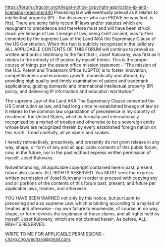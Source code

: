 https://forum.chgcoin.org/t/legal-notice-copyright-applicable-ip-and-licensing-read-me/440 Preceding law will eventually prevail as it relates to intellectual property (IP) - the discoverer who can PROVE he was first, is first. There are some fairly recent IP laws and/or statutes which are repugnant to precedence and therefore must and will have been struck down per lineage of law. Lineage of law, being itself ancient, was further cemented by the supreme Law of the Land AKA the Supremacy Clause of the US Constitution. When this fact is publicly recognized in the judiciary ALL APPLICABLE CONTENTS OF THIS FORUM will continue to prevail as written and public testimony to the fact that I, Josef Kulovany, was first as it relates to the entirety of IP posted by myself herein. This is the proper course of things per the patent office mission statement - “The mission of the U.S. Patent and Trademark Office (USPTO) is to foster innovation, competitiveness and economic growth, domestically and abroad, by providing high quality and timely examination of patent and trademark applications, guiding domestic and international intellectual property (IP) policy, and delivering IP information and education worldwide.”

The supreme Law of the Land AKA The Supremacy Clause cemented the US Constitution as law, and had long since re-established lineage of law as it relates to the common law organization of precedence in my country of residence, the United States, which is formally and internationally recognized by a myriad of treaties and otherwise to be a sovereign entity whose laws are recognized therein by every established foreign nation on this earth. Tread carefully, all ye vipers and snakes.

I hereby retroactively, proactively, and presently do not grant release in any way, shape, or form of any and all applicable contents of this public forum, now, in the future, nor in the past without express written permission of myself, Josef Kulovany.

Notwithstanding, all applicable copyright contained herein past, present, future also stands. ALL RIGHTS RESERVED. You MUST seek the express written permission of Josef Kulovany in order to proceed with copying any and all portions of the contents of this forum past, present, and future per applicable laws, treaties, and otherwise.

YOU HAVE BEEN WARNED not only by this notice, but pursuant to preceding and also supreme Law, which is binding according to a myriad of treaties and otherwise - my own failure to enumerate, of course, in no way, shape, or form revokes the legitimacy of these claims, and all rights held by myself, Josef Kulovany, which are not claimed herein. As before, ALL RIGHTS RESERVED.

WRITE TO ME FOR APPLICABLE PERMISSIONS - charg.chg.wecharg@gmail.com.
